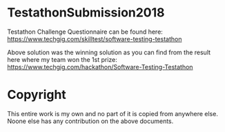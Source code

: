 # TestathonSubmission2018


Testathon Challenge Questionnaire can be found here:
https://www.techgig.com/skilltest/software-testing-testathon

Above solution was the winning solution as you can find from the result here where my team won the 1st prize:
https://www.techgig.com/hackathon/Software-Testing-Testathon


# Copyright
This entire work is my own and no part of it is copied from anywhere else. Noone else has any contribution on the above documents. 
